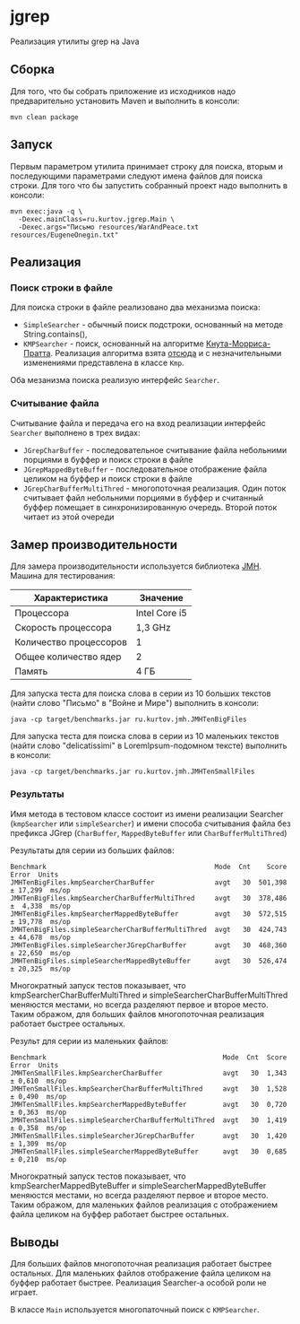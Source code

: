 # jgrep
Реализация утилиты grep на Java

## Сборка
Для того, что бы собрать приложение из исходников надо предварительно установить Maven и выполнить в консоли:
```
mvn clean package
```

## Запуск
Первым параметром утилита принимает строку для поиска, вторым и последующими параметрами следуют имена файлов для поиска строки.
Для того что бы запустить собранный проект надо выполнить в консоли:
```
mvn exec:java -q \
  -Dexec.mainClass=ru.kurtov.jgrep.Main \
  -Dexec.args="Письмо resources/WarAndPeace.txt resources/EugeneOnegin.txt"
```

## Реализация
### Поиск строки в файле
Для поиска строки в файле реализовано два механизма поиска:
- `SimpleSearcher` - обычный поиск подстроки, основанный на методе String.contains(),
- `KMPSearcher` - поиск, основанный на алгоритме [Кнута-Морриса-Пратта](https://ru.wikipedia.org/wiki/Алгоритм_Кнута_—_Морриса_—_Пратта).
Реализация алгоритма взята [отсюда](https://ru.wikibooks.org/wiki/Реализации_алгоритмов/Алгоритм_Кнута_—_Морриса_—_Пратта)
и с незначительными изменениями представлена в классе `Kmp`.

Оба мезанизма поиска реализую интерфейс `Searcher`.

### Считывание файла
Считывание файла и передача его на вход реализации интерфейс `Searcher` выполнено в трех видах:
- `JGrepCharBuffer` - последовательное считывание файла небольними порциями в буффер и поиск строки в файле
- `JGrepMappedByteBuffer` - последовательное отображение файла целиком на буффер и поиск строки в файле
- `JGrepCharBufferMultiThred` - многопоточная реализация. Один поток считывает файл небольними порциями
в буффер и считанный буффер помещает в синхронизированную очередь. Второй поток читает из этой очереди

## Замер производительности
Для замера производительности используется библиотека [JMH](http://openjdk.java.net/projects/code-tools/jmh/).
Машина для тестирования:

Характеристика | Значение
-------------- | -------------
Процессора | Intel Core i5
Скорость процессора | 1,3 GHz
Количество процессоров | 1
Общее количество ядер | 2
Память | 4 ГБ

Для запуска теста для поиска слова в серии из 10 больших текстов (найти слово "Письмо" в "Войне и Мире") выполнить в консоли:
```
java -cp target/benchmarks.jar ru.kurtov.jmh.JMHTenBigFiles
```

Для запуска теста для поиска слова в серии из 10 маленьких текстов (найти слово "delicatissimi" в LoremIpsum-подомном тексте) выполнить в консоли:
```
java -cp target/benchmarks.jar ru.kurtov.jmh.JMHTenSmallFiles
```

### Результаты
Имя метода в тестовом классе состоит из имени реализации Searcher (`kmpSearcher` или `simpleSearcher`) и имени способа
считывания файла без префикса JGrep (`CharBuffer`, `MappedByteBuffer` или `CharBufferMultiThred`) 

Результаты для серии из больших файлов:
```
Benchmark                                          Mode  Cnt    Score    Error  Units
JMHTenBigFiles.kmpSearcherCharBuffer               avgt   30  501,398 ± 17,299  ms/op
JMHTenBigFiles.kmpSearcherCharBufferMultiThred     avgt   30  378,486 ±  4,338  ms/op
JMHTenBigFiles.kmpSearcherMappedByteBuffer         avgt   30  572,515 ± 19,778  ms/op
JMHTenBigFiles.simpleSearcherCharBufferMultiThred  avgt   30  424,743 ± 44,678  ms/op
JMHTenBigFiles.simpleSearcherJGrepCharBuffer       avgt   30  468,360 ± 22,650  ms/op
JMHTenBigFiles.simpleSearcherMappedByteBuffer      avgt   30  526,474 ± 20,325  ms/op
```

Многократный запуск тестов показывает, что kmpSearcherCharBufferMultiThred и simpleSearcherCharBufferMultiThred
меняюстся местами, но всегда разделяют первое и второе место.
Таким ображом, для больших файлов многопоточная реализация работает быстрее остальных.

Результ для серии из маленьких файлов:
```
Benchmark                                            Mode  Cnt  Score   Error  Units
JMHTenSmallFiles.kmpSearcherCharBuffer               avgt   30  1,343 ± 0,610  ms/op
JMHTenSmallFiles.kmpSearcherCharBufferMultiThred     avgt   30  1,528 ± 0,490  ms/op
JMHTenSmallFiles.kmpSearcherMappedByteBuffer         avgt   30  0,720 ± 0,363  ms/op
JMHTenSmallFiles.simpleSearcherCharBufferMultiThred  avgt   30  1,419 ± 0,358  ms/op
JMHTenSmallFiles.simpleSearcherJGrepCharBuffer       avgt   30  1,420 ± 1,309  ms/op
JMHTenSmallFiles.simpleSearcherMappedByteBuffer      avgt   30  0,685 ± 0,210  ms/op
```

Многократный запуск тестов показывает, что kmpSearcherMappedByteBuffer и simpleSearcherMappedByteBuffer
меняюстся местами, но всегда разделяют первое и второе место.
Таким ображом, для маленьких файлов реализация с отображением файла целиком на буффер работает быстрее остальных.

## Выводы
Для больших файлов многопоточная реализация работает быстрее остальных. 
Для маленьких файлов отображение файла целиком на буффер работает быстрее. Реализация Searcher-а особой роли не играет.

В классе `Main` используется многопаточный поиск с `KMPSearcher`.
